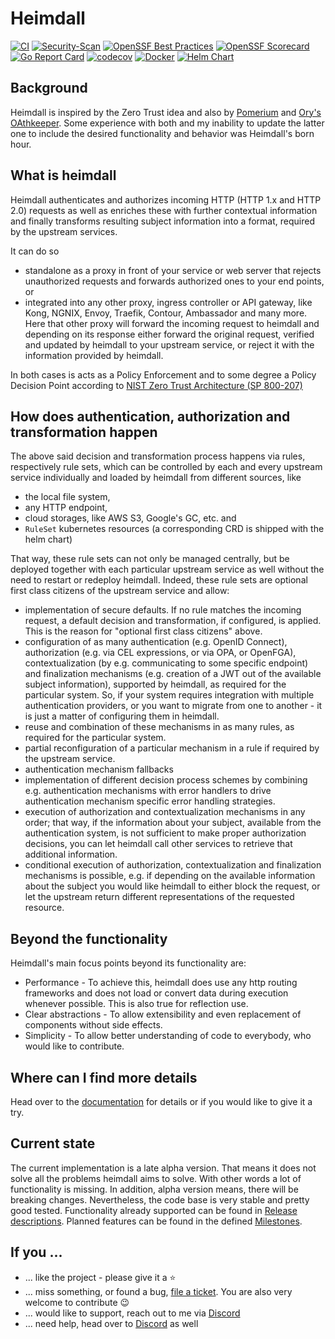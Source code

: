 # Heimdall
[![CI](https://github.com/dadrus/heimdall/actions/workflows/ci.yaml/badge.svg?branch=main)](https://github.com/dadrus/heimdall/actions/workflows/ci.yml)
[![Security-Scan](https://github.com/dadrus/heimdall/actions/workflows/security.yaml/badge.svg)](https://github.com/dadrus/heimdall/actions/workflows/security.yml)
[![OpenSSF Best Practices](https://www.bestpractices.dev/projects/7738/badge)](https://www.bestpractices.dev/projects/7738)
[![OpenSSF Scorecard](https://api.securityscorecards.dev/projects/github.com/dadrus/heimdall/badge)](https://securityscorecards.dev/viewer/?uri=github.com/dadrus/heimdall)
[![Go Report Card](https://goreportcard.com/badge/github.com/dadrus/heimdall)](https://goreportcard.com/report/github.com/dadrus/heimdall)
[![codecov](https://codecov.io/gh/dadrus/heimdall/branch/main/graph/badge.svg)](https://codecov.io/gh/dadrus/heimdall)
[![Docker](https://img.shields.io/docker/v/dadrus/heimdall/latest?color=lightblue&label=docker&logo=docker)](https://hub.docker.com/r/dadrus/heimdall)
[![Helm Chart](https://img.shields.io/badge/dynamic/yaml.svg?label=helm%20chart&url=https://dadrus.github.io/heimdall/charts/index.yaml&query=$.entries.heimdall[0].version&logo=helm&logoColor=white)](https://github.com/dadrus/heimdall/tree/main/charts/heimdall)

## Background

Heimdall is inspired by the Zero Trust idea and also by [Pomerium](https://www.pomerium.com/docs) and [Ory's OAthkeeper](https://www.ory.sh/docs/oathkeeper). Some experience with both and my inability to update the latter one to include the desired functionality and behavior was Heimdall's born hour. 

## What is heimdall

Heimdall authenticates and authorizes incoming HTTP (HTTP 1.x and HTTP 2.0) requests as well as enriches these with further contextual information and finally transforms resulting subject information into a format, required by the upstream services.

It can do so 
* standalone as a proxy in front of your service or web server that rejects unauthorized requests and forwards authorized ones to your end points, or 
* integrated into any other proxy, ingress controller or API gateway, like Kong, NGNIX, Envoy, Traefik, Contour, Ambassador and many more. Here that other proxy will forward the incoming request to heimdall and depending on its response either forward the original request, verified and updated by heimdall to your upstream service, or reject it with the information provided by heimdall.

In both cases is acts as a Policy Enforcement and to some degree a Policy Decision Point according to  [NIST Zero Trust Architecture (SP 800-207)](https://doi.org/10.6028/NIST.SP.800-207)

## How does authentication, authorization and transformation happen

The above said decision and transformation process happens via rules, respectively rule sets, which can be controlled by each and every upstream service individually and loaded by heimdall from different sources, like

* the local file system,
* any HTTP endpoint,
* cloud storages, like AWS S3, Google's GC, etc. and
* `RuleSet` kubernetes resources (a corresponding CRD is shipped with the helm chart)

That way, these rule sets can not only be managed centrally, but be deployed together with each particular upstream service as well without the need to restart or redeploy heimdall. Indeed, these rule sets are optional first class citizens of the upstream service and allow:

* implementation of secure defaults. If no rule matches the incoming request, a default decision and transformation, if configured, is applied. This is the reason for "optional first class citizens" above.
* configuration of as many authentication (e.g. OpenID Connect), authorization (e.g. via CEL expressions, or via OPA, or OpenFGA), contextualization (by e.g. communicating to some specific endpoint) and finalization mechanisms (e.g. creation of a JWT out of the available subject information), supported by heimdall, as required for the particular system. So, if your system requires integration with multiple authentication providers, or you want to migrate from one to another - it is just a matter of configuring them in heimdall.
* reuse and combination of these mechanisms in as many rules, as  required for the particular system.
* partial reconfiguration of a particular mechanism in a rule if required by the upstream service.
* authentication mechanism fallbacks
* implementation of different decision process schemes by combining e.g. authentication mechanisms with error handlers to drive authentication mechanism specific error handling strategies.
* execution of authorization and contextualization mechanisms in any order; that way, if the information about your subject, available from the authentication system, is not sufficient to make proper authorization decisions, you can let heimdall call other services to retrieve that additional information.
* conditional execution of authorization, contextualization and finalization mechanisms is possible, e.g. if depending on the available information about the subject you would like heimdall to either block the request, or let the upstream return different representations of the requested resource.

## Beyond the functionality

Heimdall's main focus points beyond its functionality are:
* Performance - To achieve this, heimdall does use any http routing frameworks and does not load or convert data during execution whenever possible. This is also true for reflection use.
* Clear abstractions - To allow extensibility and even replacement of components without side effects.
* Simplicity - To allow better understanding of code to everybody, who would like to contribute.

## Where can I find more details

Head over to the [documentation](https://dadrus.github.io/heimdall/) for details or if you would like to give it a try.

## Current state

The current implementation is a late alpha version. That means it does not solve all the problems heimdall aims to solve. With other words a lot of functionality is missing. In addition, alpha version means, there will be breaking changes. Nevertheless, the code base is very stable and pretty good tested. Functionality already supported can be found in [Release descriptions](https://github.com/dadrus/heimdall/releases). Planned features can be found in the defined [Milestones](https://github.com/dadrus/heimdall/milestones).

## If you ...

* ... like the project - please give it a :star:
* ... miss something, or found a bug, [file a ticket](https://github.com/dadrus/heimdall/issues). You are also very welcome to contribute :wink:
* ... would like to support, reach out to me via [Discord](https://discord.gg/qQgg8xKuyb)
* ... need help, head over to [Discord](https://discord.gg/qQgg8xKuyb) as well

